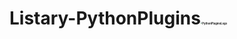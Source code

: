 # Listary-PythonPlugins<img src="D:\Listary\CustomizedExtension\PythonPlugins\assert\PythonPluginsLogo.png" alt="PythonPluginsLogo" style="zoom:15%;" />

